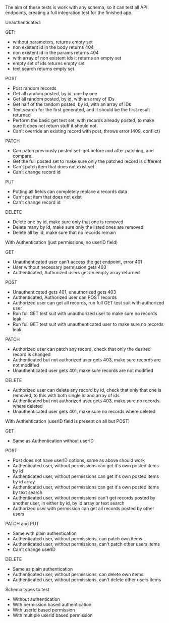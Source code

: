 The aim of these tests is work with any schema, so it can test all API endpoints, creating a full integration test for the finished app.

Unauthenticated:

 GET:
- without parameters, returns empty set
- non existent id in the body returns 404
- non existent id in the params returns 404
- with array of non existent ids it returns an empty set
- empty set of ids returns empty set
- text search returns empty set
<!-- - invalid regex returns validation error -->

POST
- Post random records
- Get all random posted, by id, one by one
- Get all random posted, by id, with an array of IDs
- Get half of the random posted, by id, with an array of IDs
- Text search for the first generated, and it should be the first result returned
- Perform the basic get test set, with records already posted, to make sure it does not return stuff it should not.
- Can't override an existing record with post, throws error (409, conflict)

PATCH
- Can patch previously posted set. get before and after patching, and compare.
- Get the full posted set to make sure only the patched record is different
- Can't patch item that does not exist yet
- Can't change record id

PUT
- Putting all fields can completely replace a records data
- Can't put item that does not exist
- Can't change record id

DELETE
- Delete one by id, make sure only that one is removed
- Delete many by id, make sure only the listed ones are removed
- Delete all by id, make sure that no records remain


With Authentication (just permissions, no userID field)

GET
- Unauthenticated user can't access the get endpoint, error 401
- User without necessary permission gets 403
- Authenticated, Authorized users get an empty array returned

POST
- Unauthenticated gets 401, unauthorized gets 403
- Authenticated, Authorized user can POST records
- Authorized user can get all records, run full GET test suit with authorized user
- Run full GET test suit with unauthorized user to make sure no records leak
- Run full GET test suit with unauthenticated user to make sure no records leak

PATCH
- Authorized user can patch any record, check that only the desired record is changed
- Authenticated but not authorized user gets 403, make sure records are not modified
- Unauthenticated user gets 401, make sure records are not modified

DELETE
- Authorized user can delete any record by id, check that only that one is removed, to this with both single id and array of ids
- Authenticated but not authorized user gets 403, make sure no records where deleted
- Unauthenticated user gets 401, make sure no records where deleted

With Authentication (userID field is present on all but POST)

GET
- Same as Authentication without userID

POST
- Post does not have userID options, same as above should work
- Authenticated user, without permissions can get it's own posted items by id
- Authenticated user, without permissions can get it's own posted items by id array
- Authenticated user, without permissions can get it's own posted items by text search
- Authenticated user, without permissions can't get records posted by another user, in either by id, by id array or text search
- Authorized user with permission can get all records posted by other users


PATCH and PUT
 - Same with plain authentication
 - Authenticated user, without permissions, can patch own items
 - Authenticated user, without permissions, can't patch other users items
 - Can't change userID

DELETE
 - Same as plain authentication
 - Authenticated user, without permissions, can delete own items
 - Authenticated user, without permissions, can't delete other users items



Schema types to test
 - Without authentication
 - With permission based authentication
 - With userId based permission
 - With multiple userId based permission

